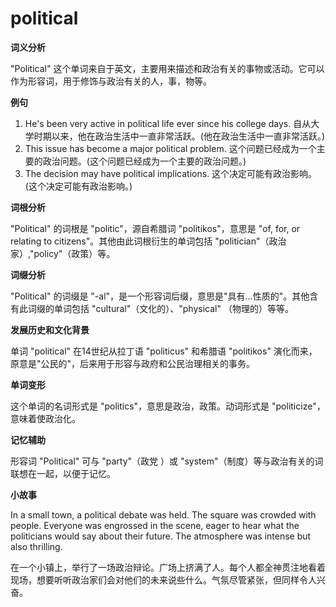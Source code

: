 # political

**词义分析**

  

"Political" 这个单词来自于英文，主要用来描述和政治有关的事物或活动。它可以作为形容词，用于修饰与政治有关的人，事，物等。

  

**例句**

  

1.  He's been very active in political life ever since his college days. 自从大学时期以来，他在政治生活中一直非常活跃。(他在政治生活中一直非常活跃。)
2.  This issue has become a major political problem. 这个问题已经成为一个主要的政治问题。(这个问题已经成为一个主要的政治问题。)
3.  The decision may have political implications. 这个决定可能有政治影响。(这个决定可能有政治影响。)

  

**词根分析**

  

"Political" 的词根是 "politic"，源自希腊词 "politikos"，意思是 "of, for, or relating to citizens"。其他由此词根衍生的单词包括 "politician"（政治家）,"policy"（政策）等。

  

**词缀分析**

  

"Political" 的词缀是 "-al"，是一个形容词后缀，意思是"具有…性质的"。其他含有此词缀的单词包括 "cultural"（文化的）、"physical" （物理的）等等。

  

**发展历史和文化背景**

  

单词 "political" 在14世纪从拉丁语 "politicus" 和希腊语 "politikos" 演化而来，原意是"公民的"，后来用于形容与政府和公民治理相关的事务。

  

**单词变形**

  

这个单词的名词形式是 "politics"，意思是政治，政策。动词形式是 "politicize"，意味着使政治化。

  

**记忆辅助**

  

形容词 "Political" 可与 "party"（政党 ）或 "system"（制度）等与政治有关的词联想在一起，以便于记忆。

  

**小故事**

  

In a small town, a political debate was held. The square was crowded with people. Everyone was engrossed in the scene, eager to hear what the politicians would say about their future. The atmosphere was intense but also thrilling.

  

在一个小镇上，举行了一场政治辩论。广场上挤满了人。每个人都全神贯注地看着现场，想要听听政治家们会对他们的未来说些什么。气氛尽管紧张，但同样令人兴奋。
